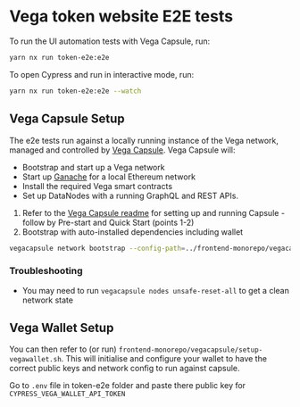 # Vega token website E2E tests

To run the UI automation tests with Vega Capsule, run:

```bash
yarn nx run token-e2e:e2e
```

To open Cypress and run in interactive mode, run:

```bash
yarn nx run token-e2e:e2e --watch
```

## Vega Capsule Setup

The e2e tests run against a locally running instance of the Vega network, managed and controlled by [Vega Capsule](https://github.com/vegaprotocol/vegacapsule). Vega Capsule will:

- Bootstrap and start up a Vega network
- Start up [Ganache](https://trufflesuite.com/ganache/) for a local Ethereum network
- Install the required Vega smart contracts
- Set up DataNodes with a running GraphQL and REST APIs.

1. Refer to the [Vega Capsule readme](https://github.com/vegaprotocol/vegacapsule#readme) for setting up and running Capsule - follow by Pre-start and Quick Start (points 1-2)
2. Bootstrap with auto-installed dependencies including wallet

```bash
vegacapsule network bootstrap --config-path=../frontend-monorepo/vegacapsule/config.hcl --force
```

### Troubleshooting

- You may need to run `vegacapsule nodes unsafe-reset-all` to get a clean network state

## Vega Wallet Setup

You can then refer to (or run) `frontend-monorepo/vegacapsule/setup-vegawallet.sh`. This will initialise and configure your wallet to have the correct public keys and network config to run against capsule.

Go to `.env` file in token-e2e folder and paste there public key for `CYPRESS_VEGA_WALLET_API_TOKEN`
